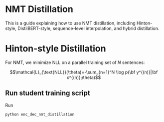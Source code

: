 # NMT Distillation


This is a guide explaining how to use NMT distillation, including Hinton-style, DistilBERT-style, sequence-level interpolation, and hybrid distillation.

# Hinton-style Distillation

For NMT, we minimize NLL on a parallel training set of $N$ sentences: 

```math
\mathcal{L}_{\text{NLL}}(\theta)=-\sum_{n=1}^N \log p(\bf y^{(n)}|\bf x^{(n)};\theta)
```

## Run student training script

Run

```
python enc_dec_nmt_distillation
```

